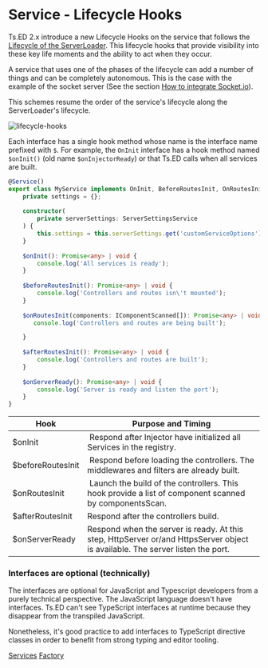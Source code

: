 # Service - Lifecycle Hooks

Ts.ED 2.x introduce a new Lifecycle Hooks on the service that follows the [Lifecycle of the ServerLoader](docs/server-loader/lifecycle-hooks.md).
This lifecycle hooks that provide visibility into these key life moments and the ability to act when they occur.


A service that uses one of the phases of the lifecycle can add a number of things and can be completely autonomous. 
This is the case with the example of the socket server (See the section [How to integrate Socket.io](tutorials/socket-io.md)).

This schemes resume the order of the service's lifecycle along the ServerLoader's lifecycle.

![lifecycle-hooks](_media/hooks-in-sequence.png)


Each interface has a single hook method whose name is the interface name prefixed with `$`. For example, the `OnInit` 
interface has a hook method named `$onInit()` (old name `$onInjectorReady`) or that Ts.ED calls when all services are built.

```typescript
@Service()
export class MyService implements OnInit, BeforeRoutesInit, OnRoutesInit, AfterRoutesInit, OnServerReady {
    private settings = {};
    
    constructor(
        private serverSettings: ServerSettingsService
    ) {
        this.settings = this.serverSettings.get('customServiceOptions');
    }
    
    $onInit(): Promise<any> | void {
        console.log('All services is ready');
    }
    
    $beforeRoutesInit(): Promise<any> | void {
        console.log('Controllers and routes isn\'t mounted');
    }
    
    $onRoutesInit(components: IComponentScanned[]): Promise<any> | void {
       console.log('Controllers and routes are being built');

    }
    
    $afterRoutesInit(): Promise<any> | void {
        console.log('Controllers and routes are built');
    }
    
    $onServerReady(): Promise<any> | void {
        console.log('Server is ready and listen the port');
    }
}
```

Hook | Purpose and Timing
---|---
$onInit | Respond after Injector have initialized all Services in the registry.
$beforeRoutesInit | Respond before loading the controllers. The middlewares and filters are already built.
$onRoutesInit | Launch the build of the controllers. This hook provide a list of component scanned by componentsScan. 
$afterRoutesInit | Respond after the controllers build. 
$onServerReady | Respond when the server is ready. At this step, HttpServer or/and HttpsServer object is available. The server listen the port.


### Interfaces are optional (technically)

The interfaces are optional for JavaScript and Typescript developers from a purely technical perspective. 
The JavaScript language doesn't have interfaces. Ts.ED can't see TypeScript interfaces at runtime because they disappear from the transpiled JavaScript.

Nonetheless, it's good practice to add interfaces to TypeScript directive classes in order to benefit from strong typing and editor tooling.


<div class="guide-links">
<a href="/#/docs/services/overview">Services</a>
<a href="/#/docs/services/factory">Factory</a>
</div>

